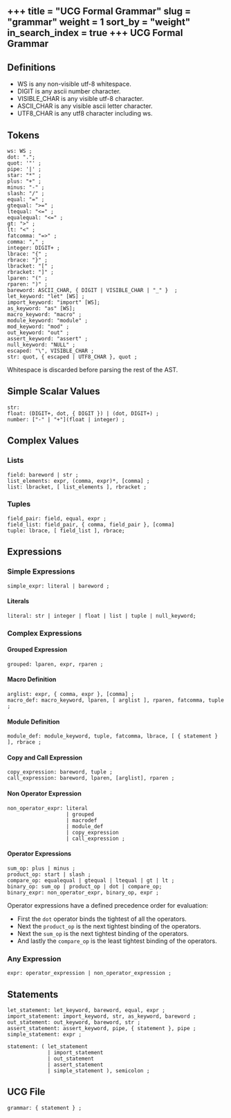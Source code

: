 +++
title = "UCG Formal Grammar"
slug = "grammar"
weight = 1
sort_by = "weight"
in_search_index = true
+++
UCG Formal Grammar
------------------------

## Definitions

* WS is any non-visible utf-8 whitespace.
* DIGIT is any ascii number character.
* VISIBLE_CHAR is any visible utf-8 character.
* ASCII_CHAR is any visible ascii letter character.
* UTF8_CHAR is any utf8 character including ws.

## Tokens

```
ws: WS ;
dot: ".";
quot: '"' ;
pipe: '|' ;
star: "*" ;
plus: "+" ;
minus: "-" ;
slash: "/" ;
equal: "=" ;
gtequal: ">=" ;
ltequal: "<=" ;
equalequal: "<=" ;
gt: ">" ;
lt: "<" ;
fatcomma: "=>" ;
comma: "," ;
integer: DIGIT+ ;
lbrace: "{" ;
rbrace: "}" ;
lbracket: "[" ;
rbracket: "]" ;
lparen: "(" ;
rparen: ")" ;
bareword: ASCII_CHAR, { DIGIT | VISIBLE_CHAR | "_" }  ;
let_keyword: "let" [WS] ;
import_keyword: "import" [WS];
as_keyword: "as" [WS];
macro_keyword: "macro" ;
module_keyword: "module" ;
mod_keyword: "mod" ;
out_keyword: "out" ;
assert_keyword: "assert" ;
null_keyword: "NULL" ;
escaped: "\", VISIBLE_CHAR ;
str: quot, { escaped | UTF8_CHAR }, quot ;
```

Whitespace is discarded before parsing the rest of the AST.

## Simple Scalar Values

```
str:
float: (DIGIT+, dot, { DIGIT }) | (dot, DIGIT+) ;
number: ["-" | "+"](float | integer) ;
```

## Complex Values

### Lists

```
field: bareword | str ;
list_elements: expr, (comma, expr)*, [comma] ;
list: lbracket, [ list_elements ], rbracket ;
```

### Tuples

```
field_pair: field, equal, expr ;
field_list: field_pair, { comma, field_pair }, [comma]
tuple: lbrace, [ field_list ], rbrace;
```

## Expressions

### Simple Expressions

```
simple_expr: literal | bareword ;
```

#### Literals

```
literal: str | integer | float | list | tuple | null_keyword;
```

### Complex Expressions

#### Grouped Expression

```
grouped: lparen, expr, rparen ;
```

#### Macro Definition

```
arglist: expr, { comma, expr }, [comma] ;
macro_def: macro_keyword, lparen, [ arglist ], rparen, fatcomma, tuple ;
```

#### Module Definition

```
module_def: module_keyword, tuple, fatcomma, lbrace, [ { statement } ], rbrace ;
```

#### Copy and Call Expression

```
copy_expression: bareword, tuple ;
call_expression: bareword, lparen, [arglist], rparen ;
```

#### Non Operator Expression

```
non_operator_expr: literal
                   | grouped
                   | macrodef
                   | module_def
                   | copy_expression
                   | call_expression ;
```

#### Operator Expressions

```
sum_op: plus | minus ;
product_op: start | slash ;
compare_op: equalequal | gtequal | ltequal | gt | lt ;
binary_op: sum_op | product_op | dot | compare_op;
binary_expr: non_operator_expr, binary_op, expr ;
```

Operator expressions have a defined precedence order for evaluation:

* First the `dot` operator binds the tightest of all the operators.
* Next the `product_op` is the next tightest binding of the operators.
* Next the `sum_op` is the next tightest binding of the operators.
* And lastly the `compare_op` is the least tightest binding of the operators.

### Any Expression

```
expr: operator_expression | non_operator_expression ;
```

## Statements

```
let_statement: let_keyword, bareword, equal, expr ;
import_statement: import_keyword, str, as_keyword, bareword ;
out_statement: out_keyword, bareword, str ;
assert_statement: assert_keyword, pipe, { statement }, pipe ;
simple_statement: expr ;

statement: ( let_statement
             | import_statement
             | out_statement
             | assert_statement
             | simple_statement ), semicolon ;
```

## UCG File

```
grammar: { statement } ;
```